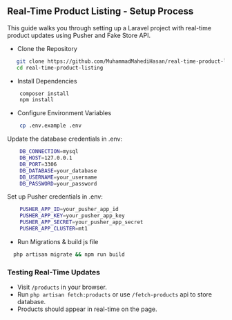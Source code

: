 ## Real-Time Product Listing - Setup Process

This guide walks you through setting up a Laravel project with real-time product updates using Pusher and Fake Store API.

- Clone the Repository
```bash
   git clone https://github.com/MuhammadMahediHasan/real-time-product-listing.git
   cd real-time-product-listing
```

- Install Dependencies
```bash
    composer install
    npm install
```

- Configure Environment Variables

```bash
    cp .env.example .env
```
Update the database credentials in .env:
```bash
    DB_CONNECTION=mysql
    DB_HOST=127.0.0.1
    DB_PORT=3306
    DB_DATABASE=your_database
    DB_USERNAME=your_username
    DB_PASSWORD=your_password
```
Set up Pusher credentials in .env:

```bash
    PUSHER_APP_ID=your_pusher_app_id
    PUSHER_APP_KEY=your_pusher_app_key
    PUSHER_APP_SECRET=your_pusher_app_secret
    PUSHER_APP_CLUSTER=mt1
```
- Run Migrations & build js file
```bash
  php artisan migrate && npm run build
```

### Testing Real-Time Updates

- Visit `/products` in your browser.
- Run `php artisan fetch:products` or use `/fetch-products` api to store database.
- Products should appear in real-time on the page.

